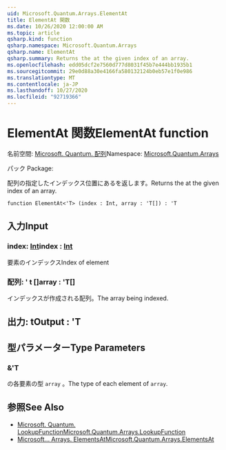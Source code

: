 ```yaml
---
uid: Microsoft.Quantum.Arrays.ElementAt
title: ElementAt 関数
ms.date: 10/26/2020 12:00:00 AM
ms.topic: article
qsharp.kind: function
qsharp.namespace: Microsoft.Quantum.Arrays
qsharp.name: ElementAt
qsharp.summary: Returns the at the given index of an array.
ms.openlocfilehash: edd05dcf2e7560d777d8031f45b7e444bb1935b1
ms.sourcegitcommit: 29e0d88a30e4166fa580132124b0eb57e1f0e986
ms.translationtype: MT
ms.contentlocale: ja-JP
ms.lasthandoff: 10/27/2020
ms.locfileid: "92719366"
---
```

# <a name="elementat-function"></a><span data-ttu-id="c9c3c-102">ElementAt 関数</span><span class="sxs-lookup"><span data-stu-id="c9c3c-102">ElementAt function</span></span>

<span data-ttu-id="c9c3c-103">名前空間: [Microsoft. Quantum. 配列](xref:Microsoft.Quantum.Arrays)</span><span class="sxs-lookup"><span data-stu-id="c9c3c-103">Namespace: [Microsoft.Quantum.Arrays](xref:Microsoft.Quantum.Arrays)</span></span>

<span data-ttu-id="c9c3c-104">パック [](https://nuget.org/packages/)</span><span class="sxs-lookup"><span data-stu-id="c9c3c-104">Package: [](https://nuget.org/packages/)</span></span>


<span data-ttu-id="c9c3c-105">配列の指定したインデックス位置にあるを返します。</span><span class="sxs-lookup"><span data-stu-id="c9c3c-105">Returns the at the given index of an array.</span></span>

```qsharp
function ElementAt<'T> (index : Int, array : 'T[]) : 'T
```


## <a name="input"></a><span data-ttu-id="c9c3c-106">入力</span><span class="sxs-lookup"><span data-stu-id="c9c3c-106">Input</span></span>

### <a name="index--int"></a><span data-ttu-id="c9c3c-107">index: [Int](xref:microsoft.quantum.lang-ref.int)</span><span class="sxs-lookup"><span data-stu-id="c9c3c-107">index : [Int](xref:microsoft.quantum.lang-ref.int)</span></span>

<span data-ttu-id="c9c3c-108">要素のインデックス</span><span class="sxs-lookup"><span data-stu-id="c9c3c-108">Index of element</span></span>


### <a name="array--t"></a><span data-ttu-id="c9c3c-109">配列: ' t []</span><span class="sxs-lookup"><span data-stu-id="c9c3c-109">array : 'T[]</span></span>

<span data-ttu-id="c9c3c-110">インデックスが作成される配列。</span><span class="sxs-lookup"><span data-stu-id="c9c3c-110">The array being indexed.</span></span>



## <a name="output--t"></a><span data-ttu-id="c9c3c-111">出力: t</span><span class="sxs-lookup"><span data-stu-id="c9c3c-111">Output : 'T</span></span>



## <a name="type-parameters"></a><span data-ttu-id="c9c3c-112">型パラメーター</span><span class="sxs-lookup"><span data-stu-id="c9c3c-112">Type Parameters</span></span>

### <a name="t"></a><span data-ttu-id="c9c3c-113">&</span><span class="sxs-lookup"><span data-stu-id="c9c3c-113">'T</span></span>

<span data-ttu-id="c9c3c-114">の各要素の型 `array` 。</span><span class="sxs-lookup"><span data-stu-id="c9c3c-114">The type of each element of `array`.</span></span>

## <a name="see-also"></a><span data-ttu-id="c9c3c-115">参照</span><span class="sxs-lookup"><span data-stu-id="c9c3c-115">See Also</span></span>

- [<span data-ttu-id="c9c3c-116">Microsoft. Quantum. LookupFunction</span><span class="sxs-lookup"><span data-stu-id="c9c3c-116">Microsoft.Quantum.Arrays.LookupFunction</span></span>](xref:Microsoft.Quantum.Arrays.LookupFunction)
- [<span data-ttu-id="c9c3c-117">Microsoft... Arrays. ElementsAt</span><span class="sxs-lookup"><span data-stu-id="c9c3c-117">Microsoft.Quantum.Arrays.ElementsAt</span></span>](xref:Microsoft.Quantum.Arrays.ElementsAt)